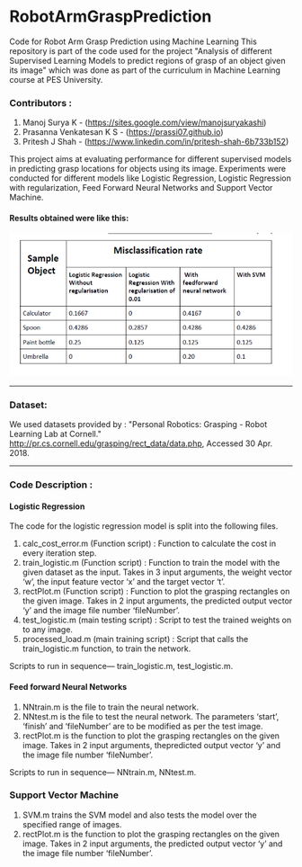 # RobotArmGraspPrediction
 Code for Robot Arm Grasp Prediction using Machine Learning
 This repository is part of the code used for the project "Analysis of different Supervised Learning Models to predict regions of grasp of an object given its image" which was done as part of the curriculum in Machine Learning course at PES University.
 
### Contributors :
 1. Manoj Surya K - (https://sites.google.com/view/manojsuryakashi)
 2. Prasanna Venkatesan K S - (https://prassi07.github.io)
 3. Pritesh J Shah - (https://www.linkedin.com/in/pritesh-shah-6b733b152)
 
 This project aims at evaluating performance for different supervised models in predicting grasp locations for objects using its image. Experiments were conducted for different models like Logistic Regression, Logistic Regression with regularization, Feed Forward Neural Networks and Support Vector Machine. 

#### Results obtained were like this:
![Results](https://github.com/prassi07/RobotArmGraspPrediction/blob/main/Results.PNG?raw=true)

 
 ---
 ### Dataset:
  We used datasets provided by :
  "Personal Robotics: Grasping - Robot Learning Lab at Cornell." http://pr.cs.cornell.edu/grasping/rect_data/data.php, Accessed 30 Apr. 2018.
  
 ---
 
 ### Code Description :
 
 #### Logistic Regression
The code for the logistic regression model is split into the following files.
1. calc_cost_error.m (Function script) : Function to calculate the cost in every iteration step.
2. train_logistic.m (Function script) :  Function to train the model with the given dataset as the input. Takes in 3 input
arguments, the weight vector ‘w’, the input feature vector ‘x’ and the target vector ‘t’.
3. rectPlot.m (Function script) :  Function to plot the grasping rectangles on the given image. Takes in 2 input arguments, the
predicted output vector ‘y’ and the image file number ‘fileNumber’.
4. test_logistic.m (main testing script) : Script to test the trained weights on to any image.
5. processed_load.m (main training script) : Script that calls the train_logistic.m function, to train the network.

Scripts to run in sequence— train_logistic.m, test_logistic.m.

#### Feed forward Neural Networks
1. NNtrain.m is the file to train the neural network.
2. NNtest.m is the file to test the neural network. The parameters ‘start’, ‘finish’ and ‘fileNumber’ are to be modified as per the test image.
3. rectPlot.m is the function to plot the grasping rectangles on the given image. Takes in 2 input arguments, thepredicted output vector ‘y’ and the image file number ‘fileNumber’.

Scripts to run in sequence— NNtrain.m, NNtest.m.

### Support Vector Machine

1. SVM.m trains the SVM model and also tests the model over the specified range of images.
2. rectPlot.m is the function to plot the grasping rectangles on the given image. Takes in 2 input arguments, the
predicted output vector ‘y’ and the image file number ‘fileNumber’.
